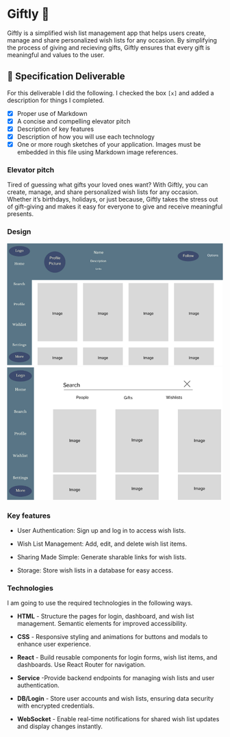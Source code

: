 # Giftly 🎁

Giftly is a simplified wish list management app that helps users create, manage and share personalized wish lists for any occasion. By simplifying the process of giving and recieving gifts, Giftly ensures that every gift is meaningful and values to the user. 

## 🚀 Specification Deliverable

For this deliverable I did the following. I checked the box `[x]` and added a description for things I completed.

- [x] Proper use of Markdown
- [x] A concise and compelling elevator pitch
- [x] Description of key features
- [x] Description of how you will use each technology
- [x] One or more rough sketches of your application. Images must be embedded in this file using Markdown image references.

### Elevator pitch

Tired of guessing what gifts your loved ones want? With Giftly, you can create, manage, and share personalized wish lists for any occasion. Whether it’s birthdays, holidays, or just because, Giftly takes the stress out of gift-giving and makes it easy for everyone to give and receive meaningful presents.

### Design

![Design image](MainPage.png)
![Design image](Search.png)



### Key features

- User Authentication: Sign up and log in to access wish lists.

- Wish List Management: Add, edit, and delete wish list items.

- Sharing Made Simple: Generate sharable links for wish lists.

- Storage: Store wish lists in a database for easy access.

### Technologies

I am going to use the required technologies in the following ways.

- **HTML** - Structure the pages for login, dashboard, and wish list management. Semantic elements for improved accessibility.
- **CSS** -  Responsive styling and animations for buttons and modals to enhance user experience.
- **React** - Build reusable components for login forms, wish list items, and dashboards. Use React Router for navigation.
- **Service** -Provide backend endpoints for managing wish lists and user authentication.

- **DB/Login** - Store user accounts and wish lists, ensuring data security with encrypted credentials.
- **WebSocket** - Enable real-time notifications for shared wish list updates and display changes instantly.

